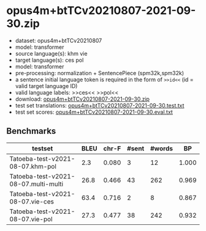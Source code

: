 # opus4m+btTCv20210807-2021-09-30.zip

* dataset: opus4m+btTCv20210807
* model: transformer
* source language(s): khm vie
* target language(s): ces pol
* model: transformer
* pre-processing: normalization + SentencePiece (spm32k,spm32k)
* a sentence initial language token is required in the form of `>>id<<` (id = valid target language ID)
* valid language labels: >>ces<< >>pol<<
* download: [opus4m+btTCv20210807-2021-09-30.zip](https://object.pouta.csc.fi/Tatoeba-MT-models/aav-zlw/opus4m+btTCv20210807-2021-09-30.zip)
* test set translations: [opus4m+btTCv20210807-2021-09-30.test.txt](https://object.pouta.csc.fi/Tatoeba-MT-models/aav-zlw/opus4m+btTCv20210807-2021-09-30.test.txt)
* test set scores: [opus4m+btTCv20210807-2021-09-30.eval.txt](https://object.pouta.csc.fi/Tatoeba-MT-models/aav-zlw/opus4m+btTCv20210807-2021-09-30.eval.txt)

## Benchmarks

| testset | BLEU  | chr-F | #sent | #words | BP |
|---------|-------|-------|-------|--------|----|
| Tatoeba-test-v2021-08-07.khm-pol 	| 2.3 	| 0.080 	| 3 	| 12 	| 1.000 |
| Tatoeba-test-v2021-08-07.multi-multi 	| 26.8 	| 0.466 	| 43 	| 262 	| 0.969 |
| Tatoeba-test-v2021-08-07.vie-ces 	| 63.4 	| 0.716 	| 2 	| 8 	| 0.867 |
| Tatoeba-test-v2021-08-07.vie-pol 	| 27.3 	| 0.477 	| 38 	| 242 	| 0.932 |

